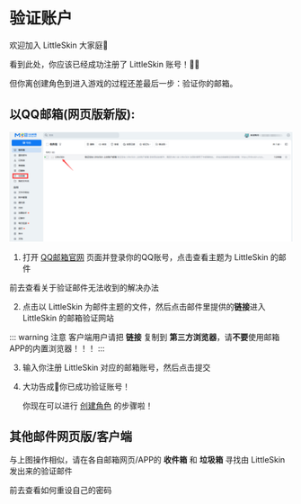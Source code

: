 # 验证账户

欢迎加入 LittleSkin 大家庭🎉

看到此处，你应该已经成功注册了 LittleSkin 账号！🎉🎉

但你离创建角色到进入游戏的过程还差最后一步：验证你的邮箱。

## 以QQ邮箱(网页版新版):

![open-page](./assets/verify-account/QQMail-MainPage-New.webp)
1. 打开 [<BSSection><FA :icon="faEnvelope" /> QQ邮箱官网</BSSection>](https://mail.qq.com) 页面并登录你的QQ账号，点击查看主题为 <BSSection>LittleSkin</BSSection> 的邮件

<NCard title="😢 收不到验证邮件？" link="/faq/site#no-email" >
前去查看关于验证邮件无法收到的解决办法
</NCard>

2. 点击以 <BSSection>LittleSkin</BSSection> 为邮件主题的文件，然后点击邮件里提供的**链接**进入 <BSSection>LittleSkin</BSSection> 的邮箱验证网站

::: warning 注意
客户端用户请把 **链接** 复制到 **第三方浏览器**，请**不要**使用邮箱APP的内置浏览器！！！
:::

3. 输入你注册 <BSSection>LittleSkin</BSSection> 对应的邮箱账号，然后点击<BSSection>提交</BSSection>

4. 大功告成🎉你已成功验证账号！

   你现在可以进行 [<BSSection><FA :icon="faUsers" /> 创建角色</BSSection>](https://littleskin.cn/user/player) 的步骤啦！

## 其他邮件网页版/客户端

与上图操作相似，请在各自邮箱网页/APP的 **收件箱** 和 **垃圾箱** 寻找由 <BSSection>LittleSkin</BSSection> 发出来的验证邮件

<NCard title="😢 忘记密码了怎么办？" link="/faq/site#reset-password" >
前去查看如何重设自己的密码
</NCard>
